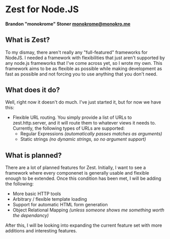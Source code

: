 # Zest for Node.JS
#### Brandon "monokrome" Stoner <monokrome@monokro.me>

## What is Zest?

To my dismay, there aren't really any "full-featured" frameworks for NodeJS. I needed a framework with flexibilities that just aren't supported by any node.js frameworks that I've come across yet, so I wrote my own. This framework aims to be as flexible as possible while making development as fast as possible and not forcing you to use anything that you don't need.


## What does it do?

Well, right now it doesn't do much. I've just started it, but for now we have this:

* Flexible URL routing. You simply provide a list of URLs to zest.http.server, and it will route them to whatever views it needs to. Currently, the following types of URLs are supported:
	* Regular Expressions *(automatically passes matches as arguments)*
	* Static strings *(no dynamic strings, so no argument support)*

## What is planned?

There are a lot of planned features for Zest. Initially, I want to see a framework where every componenet is generally usable and flexible enough to be extended. Once this condition has been met, I will be adding the following:

* More basic HTTP tools
* Arbitrary / flexible template loading
* Support for automatic HTML form generation
* Object Relational Mapping *(unless someone shows me something worth the dependancy)*

After this, I will be looking into expanding the current feature set with more additions and interesting features.

